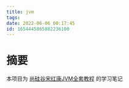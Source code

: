 ```yaml
---
title: jvm
tags: 
date: 2022-06-06 00:17:45
id: 1654445865882236100
---
```

# 摘要

本项目为 [尚硅谷宋红康JVM全套教程](https://www.bilibili.com/video/BV1PJ411n7xZ) 的学习笔记
